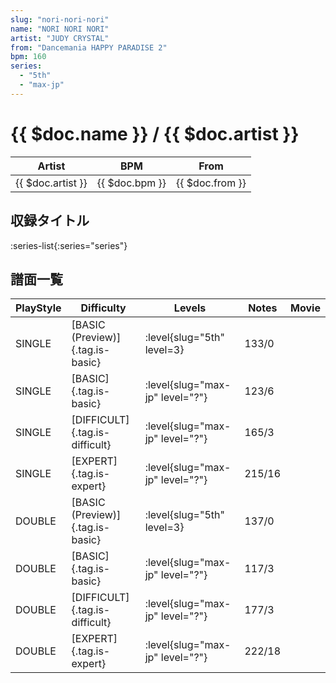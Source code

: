```yaml
---
slug: "nori-nori-nori"
name: "NORI NORI NORI"
artist: "JUDY CRYSTAL"
from: "Dancemania HAPPY PARADISE 2"
bpm: 160
series:
  - "5th"
  - "max-jp"
---
```


# {{ $doc.name }} / {{ $doc.artist }}

|Artist|BPM|From|
|------|---|----|
|{{ $doc.artist }}|{{ $doc.bpm }}|{{ $doc.from }}|

## 収録タイトル

:series-list{:series="series"}

## 譜面一覧

|PlayStyle|Difficulty|Levels|Notes|Movie|
|---------|----------|------|-----|-----|
|SINGLE|[BASIC (Preview)]{.tag.is-basic}|<div class="field is-grouped is-grouped-multiline"> :level{slug="5th" level=3}</div>|133/0||
|SINGLE|[BASIC]{.tag.is-basic}|<div class="field is-grouped is-grouped-multiline"> :level{slug="max-jp" level="?"}</div>|123/6||
|SINGLE|[DIFFICULT]{.tag.is-difficult}|<div class="field is-grouped is-grouped-multiline"> :level{slug="max-jp" level="?"}</div>|165/3||
|SINGLE|[EXPERT]{.tag.is-expert}|<div class="field is-grouped is-grouped-multiline"> :level{slug="max-jp" level="?"}</div>|215/16||
|DOUBLE|[BASIC (Preview)]{.tag.is-basic}|<div class="field is-grouped is-grouped-multiline"> :level{slug="5th" level=3}</div>|137/0||
|DOUBLE|[BASIC]{.tag.is-basic}|<div class="field is-grouped is-grouped-multiline"> :level{slug="max-jp" level="?"}</div>|117/3||
|DOUBLE|[DIFFICULT]{.tag.is-difficult}|<div class="field is-grouped is-grouped-multiline"> :level{slug="max-jp" level="?"}</div>|177/3||
|DOUBLE|[EXPERT]{.tag.is-expert}|<div class="field is-grouped is-grouped-multiline"> :level{slug="max-jp" level="?"}</div>|222/18||
